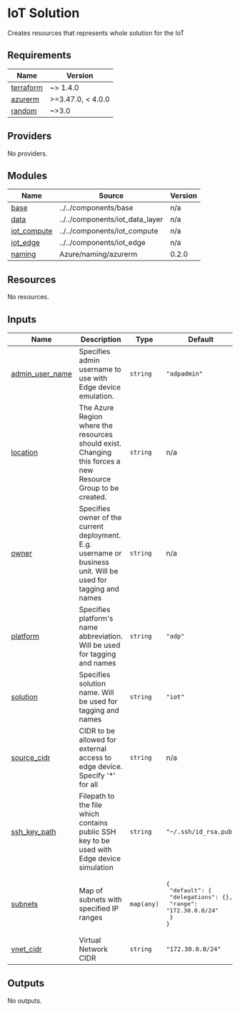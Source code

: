 <!-- BEGIN_TF_DOCS -->
# IoT Solution

Creates resources that represents whole solution for the IoT

## Requirements

| Name | Version |
|------|---------|
| <a name="requirement_terraform"></a> [terraform](#requirement\_terraform) | ~> 1.4.0 |
| <a name="requirement_azurerm"></a> [azurerm](#requirement\_azurerm) | >=3.47.0, < 4.0.0 |
| <a name="requirement_random"></a> [random](#requirement\_random) | ~>3.0 |

## Providers

No providers.

## Modules

| Name | Source | Version |
|------|--------|---------|
| <a name="module_base"></a> [base](#module\_base) | ../../components/base | n/a |
| <a name="module_data"></a> [data](#module\_data) | ../../components/iot_data_layer | n/a |
| <a name="module_iot_compute"></a> [iot\_compute](#module\_iot\_compute) | ../../components/iot_compute | n/a |
| <a name="module_iot_edge"></a> [iot\_edge](#module\_iot\_edge) | ../../components/iot_edge | n/a |
| <a name="module_naming"></a> [naming](#module\_naming) | Azure/naming/azurerm | 0.2.0 |

## Resources

No resources.

## Inputs

| Name | Description | Type | Default | Required |
|------|-------------|------|---------|:--------:|
| <a name="input_admin_user_name"></a> [admin\_user\_name](#input\_admin\_user\_name) | Specifies admin username to use with Edge device emulation. | `string` | `"adpadmin"` | no |
| <a name="input_location"></a> [location](#input\_location) | The Azure Region where the resources should exist. Changing this forces a new Resource Group to be created. | `string` | n/a | yes |
| <a name="input_owner"></a> [owner](#input\_owner) | Specifies owner of the current deployment. E.g. username or business unit. Will be used for tagging and names | `string` | n/a | yes |
| <a name="input_platform"></a> [platform](#input\_platform) | Specifies platform's name abbreviation. Will be used for tagging and names | `string` | `"adp"` | no |
| <a name="input_solution"></a> [solution](#input\_solution) | Specifies solution name. Will be used for tagging and names | `string` | `"iot"` | no |
| <a name="input_source_cidr"></a> [source\_cidr](#input\_source\_cidr) | CIDR to be allowed for external access to edge device. Specify '*' for all | `string` | n/a | yes |
| <a name="input_ssh_key_path"></a> [ssh\_key\_path](#input\_ssh\_key\_path) | Filepath to the file which contains public SSH key to be used with Edge device simulation | `string` | `"~/.ssh/id_rsa.pub"` | no |
| <a name="input_subnets"></a> [subnets](#input\_subnets) | Map of subnets with specified IP ranges | `map(any)` | <pre>{<br>  "default": {<br>    "delegations": {},<br>    "range": "172.30.0.0/24"<br>  }<br>}</pre> | no |
| <a name="input_vnet_cidr"></a> [vnet\_cidr](#input\_vnet\_cidr) | Virtual Network CIDR | `string` | `"172.30.0.0/24"` | no |

## Outputs

No outputs.
<!-- END_TF_DOCS -->
